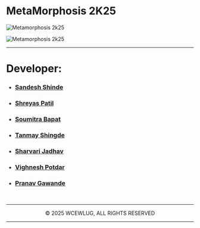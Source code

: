 <div>
<h1>MetaMorphosis 2K25</h1>
  
![Metamorphosis 2k25](https://res.cloudinary.com/dfuwno067/image/upload/v1744642016/Screenshot_2025-04-14_193558_ridpgr.png)

![Metamorphosis 2k25](https://res.cloudinary.com/dfuwno067/image/upload/v1744642371/Screenshot_2025-04-14_202235_eyxaqe.png)
<br/><hr/>

# Developer:

- ### [Sandesh Shinde](https://github.com/sandeshshinde30/)
- ### [Shreyas Patil](https://github.com/thundersp/)
- ### [Soumitra Bapat](https://github.com/LR7Garmi/)
- ### [Tanmay Shingde](https://github.com/tanmay-8/)
- ### [Sharvari Jadhav](https://github.com/jyotiradityz/)
- ### [Vighnesh Potdar](https://github.com/Voodels/)
- ### [Pranav Gawande](https://github.com/pranavg1203/)

<br/><hr/>

<p align="center">© 2025 WCEWLUG, ALL RIGHTS RESERVED</p>

<hr/>
</div>
